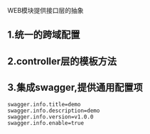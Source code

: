 WEB模块提供接口层的抽象
## 1.统一的跨域配置
## 2.controller层的模板方法
## 3.集成swagger,提供通用配置项
~~~
swagger.info.title=demo
swagger.info.description=demo
swagger.info.version=v1.0.0
swagger.info.enable=true
~~~